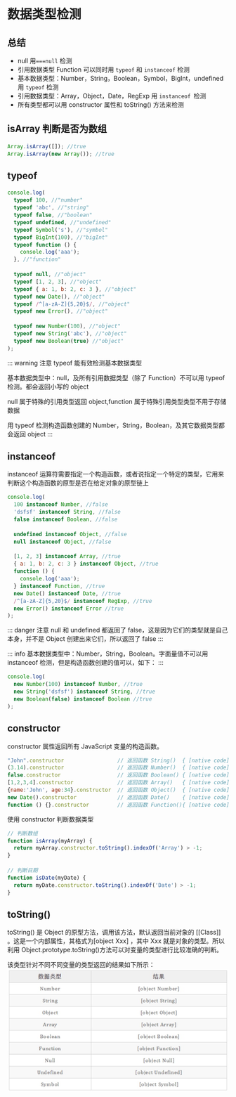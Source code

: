# 数据类型检测

## 总结

- null 用`===null` 检测
- 引用数据类型 Function 可以同时用 `typeof` 和 `instanceof` 检测
- 基本数据类型：Number，String，Boolean，Symbol，BigInt，undefined 用 `typeof` 检测
- 引用数据类型：Array，Object，Date，RegExp 用 `instanceof `检测
- 所有类型都可以用 constructor 属性和 toString() 方法来检测

## isArray 判断是否为数组

```js
Array.isArray([]); //true
Array.isArray(new Array()); //true
```

## typeof

```js
console.log(
  typeof 100, //"number"
  typeof 'abc', //"string"
  typeof false, //"boolean"
  typeof undefined, //"undefined"
  typeof Symbol('s'), //"symbol"
  typeof BigInt(100), //"bigInt"
  typeof function () {
    console.log('aaa');
  }, //"function"

  typeof null, //"object"
  typeof [1, 2, 3], //"object"
  typeof { a: 1, b: 2, c: 3 }, //"object"
  typeof new Date(), //"object"
  typeof /^[a-zA-Z]{5,20}$/, //"object"
  typeof new Error(), //"object"

  typeof new Number(100), //"object"
  typeof new String('abc'), //"object"
  typeof new Boolean(true) //"object"
);
```

::: warning 注意
typeof 能有效检测基本数据类型

基本数据类型中：null，及所有引用数据类型（除了 Function）不可以用 typeof 检测。都会返回小写的 object

null 属于特殊的引用类型返回 object,function 属于特殊引用类型类型不用于存储数据

用 typeof 检测构造函数创建的 Number，String，Boolean，及其它数据类型都会返回 object
:::

## instanceof

instanceof 运算符需要指定一个构造函数，或者说指定一个特定的类型，它用来判断这个构造函数的原型是否在给定对象的原型链上

```js
console.log(
  100 instanceof Number, //false
  'dsfsf' instanceof String, //false
  false instanceof Boolean, //false

  undefined instanceof Object, //false
  null instanceof Object, //false

  [1, 2, 3] instanceof Array, //true
  { a: 1, b: 2, c: 3 } instanceof Object, //true
  function () {
    console.log('aaa');
  } instanceof Function, //true
  new Date() instanceof Date, //true
  /^[a-zA-Z]{5,20}$/ instanceof RegExp, //true
  new Error() instanceof Error //true
);
```

::: danger 注意
null 和 undefined 都返回了 false，这是因为它们的类型就是自己本身，并不是 Object 创建出来它们，所以返回了 false
:::

::: info
基本数据类型中：Number，String，Boolean。字面量值不可以用 instanceof 检测，但是构造函数创建的值可以，如下：
:::

```js
console.log(
  new Number(100) instanceof Number, //true
  new String('dsfsf') instanceof String, //true
  new Boolean(false) instanceof Boolean //true
);
```

## constructor

constructor 属性返回所有 JavaScript 变量的构造函数。

```js
"John".constructor                 // 返回函数 String()  { [native code] }
(3.14).constructor                 // 返回函数 Number()  { [native code] }
false.constructor                  // 返回函数 Boolean() { [native code] }
[1,2,3,4].constructor              // 返回函数 Array()   { [native code] }
{name:'John', age:34}.constructor  // 返回函数 Object()  { [native code] }
new Date().constructor             // 返回函数 Date()    { [native code] }
function () {}.constructor         // 返回函数 Function(){ [native code] }
```

使用 constructor 判断数据类型

```js
// 判断数组
function isArray(myArray) {
  return myArray.constructor.toString().indexOf('Array') > -1;
}

// 判断日期
function isDate(myDate) {
  return myDate.constructor.toString().indexOf('Date') > -1;
}
```

## toString()

toString() 是 Object 的原型方法，调用该方法，默认返回当前对象的 [[Class]] 。这是一个内部属性，其格式为[object Xxx] ，其中 Xxx 就是对象的类型。所以利用 Object.prototype.toString()方法可以对变量的类型进行比较准确的判断。

该类型针对不同不同变量的类型返回的结果如下所示：
![20211110100422920](/img/20211110100422920.jpg)
